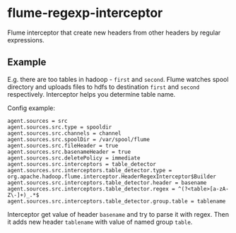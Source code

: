 # flume-regexp-interceptor

Flume interceptor that create new headers from other headers by regular expressions.


## Example

E.g. there are too tables in hadoop - `first`  and `second`. 
Flume watches spool directory and uploads files to hdfs to destination `first` and `second` respectively.
Interceptor helps you determine table name.


Config example:

    agent.sources = src
    agent.sources.src.type = spooldir
    agent.sources.src.channels = channel
    agent.sources.src.spoolDir = /var/spool/flume
    agent.sources.src.fileHeader = true
    agent.sources.src.basenameHeader = true
    agent.sources.src.deletePolicy = immediate
    agent.sources.src.interceptors = table_detector 
    agent.sources.src.interceptors.table_detector.type = org.apache.hadoop.flume.interceptor.HeaderRegexInterceptor$Builder
    agent.sources.src.interceptors.table_detector.header = basename
    agent.sources.src.interceptors.table_detector.regex = ^(?<table>[a-zA-Z\-]+)_.*$
    agent.sources.src.interceptors.table_detector.group.table = tablename

Interceptor get value of header `basename` and try to parse it with regex. 
Then it adds new header `tablename` with value of named group `table`.
